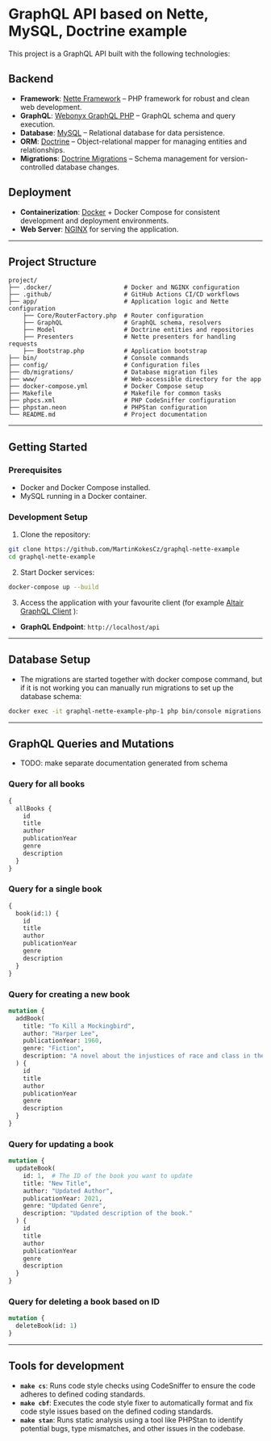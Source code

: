 # GraphQL API based on Nette, MySQL, Doctrine example
This project is a GraphQL API built with the following technologies:

## Backend
- **Framework**: [Nette Framework](https://nette.org/) – PHP framework for robust and clean web development.
- **GraphQL**: [Webonyx GraphQL PHP](https://webonyx.github.io/graphql-php/) – GraphQL schema and query execution.
- **Database**: [MySQL](https://www.mysql.com/) – Relational database for data persistence.
- **ORM**: [Doctrine](https://www.doctrine-project.org/) – Object-relational mapper for managing entities and relationships.
- **Migrations**: [Doctrine Migrations](https://www.doctrine-project.org/projects/migrations.html) – Schema management for version-controlled database changes.

## Deployment
- **Containerization**: [Docker](https://www.docker.com/) + Docker Compose for consistent development and deployment environments.
- **Web Server**: [NGINX](https://nginx.org/) for serving the application.

---

## Project Structure

```
project/
├── .docker/                    # Docker and NGINX configuration
├── .github/                    # GitHub Actions CI/CD workflows
├── app/                        # Application logic and Nette configuration
    ├── Core/RouterFactory.php  # Router configuration
    ├── GraphQL                 # GraphQL schema, resolvers
    ├── Model                   # Doctrine entities and repositories
    ├── Presenters              # Nette presenters for handling requests
    ├── Bootstrap.php           # Application bootstrap
├── bin/                        # Console commands
├── config/                     # Configuration files
├── db/migrations/              # Database migration files
├── www/                        # Web-accessible directory for the app
├── docker-compose.yml          # Docker Compose setup
├── Makefile                    # Makefile for common tasks
├── phpcs.xml                   # PHP CodeSniffer configuration
├── phpstan.neon                # PHPStan configuration
└── README.md                   # Project documentation
```

---

## Getting Started

### Prerequisites
- Docker and Docker Compose installed.
- MySQL running in a Docker container.

### Development Setup

1. Clone the repository:
```bash
git clone https://github.com/MartinKokesCz/graphql-nette-example
cd graphql-nette-example
```

2. Start Docker services:
```bash
docker-compose up --build
```

3. Access the application with your favourite client (for example [Altair GraphQL Client](https://altairgraphql.dev/) ):
- **GraphQL Endpoint**: `http://localhost/api`
---

## Database Setup
- The migrations are started together with docker compose command, but if it is not working you can manually run migrations to set up the database schema:
```bash
docker exec -it graphql-nette-example-php-1 php bin/console migrations:migrate
```
---

## GraphQL Queries and Mutations
- TODO: make separate documentation generated from schema

### Query for all books
```graphql
{
  allBooks {
    id
    title
    author
    publicationYear
    genre
    description
  }
}
```

### Query for a single book
```graphql
{
  book(id:1) {
    id
    title
    author
    publicationYear
    genre
    description
  }
}
```
### Query for creating a new book
```graphql
mutation {
  addBook(
    title: "To Kill a Mockingbird",
    author: "Harper Lee",
    publicationYear: 1960,
    genre: "Fiction",
    description: "A novel about the injustices of race and class in the Deep South."
  ) {
    id
    title
    author
    publicationYear
    genre
    description
  }
}
```

### Query for updating a book
```graphql
mutation {
  updateBook(
    id: 1,  # The ID of the book you want to update
    title: "New Title",
    author: "Updated Author",
    publicationYear: 2021,
    genre: "Updated Genre",
    description: "Updated description of the book."
  ) {
    id
    title
    author
    publicationYear
    genre
    description
  }
}
```

### Query for deleting a book based on ID
```graphql
mutation {
  deleteBook(id: 1)
}
```
---

## Tools for development
- **`make cs`**: Runs code style checks using CodeSniffer to ensure the code adheres to defined coding standards.
- **`make cbf`**: Executes the code style fixer to automatically format and fix code style issues based on the defined coding standards.
- **`make stan`**: Runs static analysis using a tool like PHPStan to identify potential bugs, type mismatches, and other issues in the codebase.